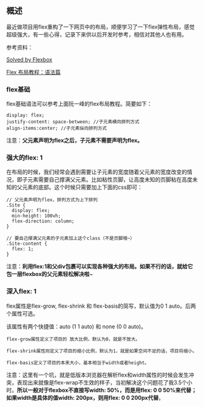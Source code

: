 ## 概述

最近做项目用flex重构了一下网页中的布局，顺便学习了一下flex弹性布局，感觉超级强大，有一些心得，记录下来供以后开发时参考，相信对其他人也有用。

参考资料：

[Solved by Flexbox](https://magic-akari.github.io/solved-by-flexbox/)

[Flex 布局教程：语法篇](http://www.ruanyifeng.com/blog/2015/07/flex-grammar.html)

### flex基础

flex基础语法可以参考上面阮一峰的flex布局教程。简要如下：

```
display: flex;
justify-content: space-between; //子元素横向排列方式
align-items:center; //子元素纵向排列方式
```

注意：**父元素声明为flex之后，子元素不需要声明为flex。**

### 强大的flex: 1

在布局的时候，我们经常会遇到需要让子元素的宽度随着父元素的宽度改变的情况，即子元素需要自己撑满父元素。比如粘性页脚，让高度未知的页脚粘在高度未知的父元素的底部。这个时候只需要加上下面的css即可：

```
// 父元素声明为flex，排列方式为上下排列
.Site {
  display: flex;
  min-height: 100vh;
  flex-direction: column;
}

// 要自己撑满父元素的子元素加上这个class（不是页脚哦~）
.Site-content {
  flex: 1;
}
```

注意：**利用flex:1和父div包裹可以实现各种强大的布局。如果不行的话，就给它包一层flexbox的父元素轻松解决啦**~

### 深入flex: 1

flex属性是flex-grow, flex-shrink 和 flex-basis的简写，默认值为0 1 auto。后两个属性可选。

该属性有两个快捷值：auto (1 1 auto) 和 none (0 0 auto)。

```
flex-grow属性定义了项目的 放大比例，默认为0，就是不放大。

flex-shrink属性则定义了项目的缩小比例，默认为1，就是如果空间不足的话，项目将缩小。

flex-basis定义了项目的本来大小，基本相当于width或者height。
```

注意：这里有一个坑，就是低版本浏览器在解析flex和width属性的时候会发生冲突，表现出来就像是flex-wrap不生效的样子，当初解决这个问题花了我3.5个小时。**所以一般对于flexbox不直接写width: 50%，而是用flex: 0 0 50%来代替；如果width是具体的值width: 200px，则用flex: 0 0 200px代替**。
